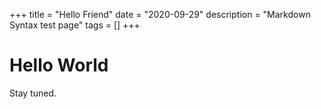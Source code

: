 +++
title = "Hello Friend"
date = "2020-09-29"
description = "Markdown Syntax test page"
tags = []
+++

# Hello World

Stay tuned. 